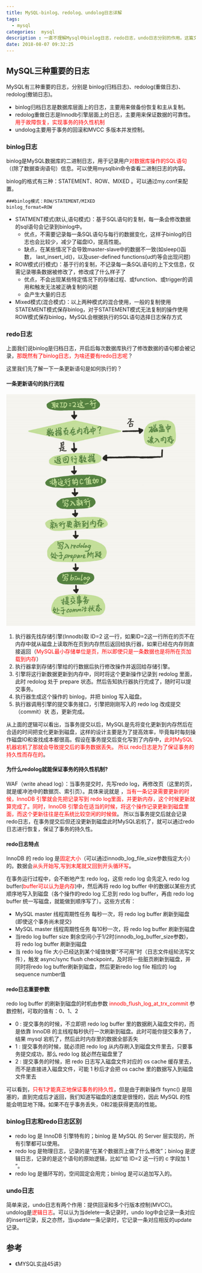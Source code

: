 ```yaml
---
title: MySQL-binlog、redolog、undolog日志详解
tags:
  - mysql
categories:  mysql
description : 一直不理解Mysql中binlog日志，redo日志，undo日志分别的作用。这篇文章主要介绍三种日志的作用，帮助理解
date: 2018-08-07 09:32:25
---
```

## MySQL三种重要的日志
MySQL有三种重要的日志，分别是 binlog(归档日志)、redolog(重做日志)、redolog(撤销日志)。
- binlog归档日志是数据库层面上的日志，主要用来做备份恢复和主从复制。
- redolog重做日志是Innodb引擎层面上的日志，主要用来保证数据的可靠性。<font color=red>用于故障恢复，实现事务的持久性机制</font>
- undolog主要用于事务的回滚和MVCC 多版本并发控制。

### binlog日志
binlog是MySQL数据库的二进制日志，用于记录用户<font color=red>对数据库操作的SQL语句</font>（(除了数据查询语句）信息。可以使用mysqlbin命令查看二进制日志的内容。

binlog的格式有三种：STATEMENT、ROW、MIXED 。可以通过my.conf来配置。

```properties
###binlog模式：ROW/STATEMENT/MIXED
binlog_format=ROW
```

- STATMENT模式(默认,语句模式)：基于SQL语句的复制，每一条会修改数据的sql语句会记录到binlog中。
  - 优点，不需要记录每一条SQL语句与每行的数据变化，这样子binlog的日志也会比较少，减少了磁盘IO，提高性能。
  - 缺点，在某些情况下会导致master-slave中的数据不一致(如sleep()函数， last_insert_id()，以及user-defined functions(udf)等会出现问题)
- ROW模式(行模式)：基于行的复制，不记录每一条SQL语句的上下文信息，仅需记录哪条数据被修改了，修改成了什么样子了
  - 优点，不会出现某些特定情况下的存储过程、或function、或trigger的调用和触发无法被正确复制的问题
  - 会产生大量的日志
- Mixed模式(混合模式)：以上两种模式的混合使用，一般的复制使用STATEMENT模式保存binlog，对于STATEMENT模式无法复制的操作使用ROW模式保存binlog，MySQL会根据执行的SQL语句选择日志保存方式

### redo日志

上面我们说binlog是归档日志，开启后每次数据库执行了修改数据的语句都会被记录，<font color=red>那既然有了binlog日志，为啥还要有redo日志呢</font>？

这里我们先了解一下一条更新语句是如何执行的？

#### 一条更新语句的执行流程

![更新语句执行过程](mysql-log/1.png)

1. 执行器先找存储引擎(Innodb)取 ID=2 这一行，如果ID=2这一行所在的页不在内存中就从磁盘上读取所在页到内存然后返回给执行器，如果已经在内存则直接返回（<font color=red>MySQL最小存储单位是页，所以即使只是一条数据也是将所在页加载到内存</font>）
2. 执行器拿到存储引擎给的行数据后执行修改操作并返回给存储引擎。
3. 引擎将这行新数据更新到内存中，同时将这个更新操作记录到 redolog 里面，此时 redolog 处于 prepare 状态。然后告知执行器执行完成了，随时可以提交事务。
4. 执行器生成这个操作的 binlog，并把 binlog 写入磁盘。
5. 执行器调用引擎的提交事务接口，引擎把刚刚写入的 redo log 改成提交（commit）状
态，更新完成。

从上面的逻辑可以看出，当事务提交以后，MySQL是先将变化更新到内存然后在合适的时间把变化更新到磁盘，这样的设计主要是为了提高效率，毕竟每时每刻操作磁盘IO和查找成本都很高。假设在事务提交后变化写到了内存中，<font color=red>此时MySQL机器宕机了那就会导致提交后的事务数据丢失。</font> <font color=red>所以 redo日志是为了保证事务的持久性而存在的</font>。

#### 为什么redolog就能保证事务的持久性机制?
WAF（write ahead log）：当事务提交时，先写redo log，再修改页（这里的页，就是缓冲池中的数据页、索引页）。具体来说就是 ，<font color=red>当有一条记录需要更新的时候，InnoDB 引擎就会先把记录写到 redo log里面，并更新内存，这个时候更新就算完成了。同时，InnoDB 引擎会在适当的时候，将这个操作记录更新到磁盘里面，而这个更新往往是在系统比较空闲的时候做</font>。
所以当事务提交后就会记录redo日志，在事务提交后但还没更新到磁盘此时MySQL宕机了，就可以通过redo日志进行恢复，保证了事务的持久性。

#### redo日志特点
InnoDB 的 redo log 是<font color=red>固定大小</font>（可以通过innodb_log_file_size参数指定大小）的。数据会<font color=red>从头开始写,写到末尾就又回到开头循环写</font>。

在事务运行过程中，会不断地产生 redo log，这些 redo log 会先定入 redo log buffer(<font color=red>buffer可以认为是内存</font>)中，然后再将 redo log buffer 中的数据以某些方式顺序地写入到磁盘（各个操作的redo log 汇总到 redo log buffer，再由 redo log buffer 统一写磁盘，就能做到顺序写了）。这些方式有：
- MySQL master 线程周期性任务 每秒一次，将 redo log buffer 刷新到磁盘(即使这个事务尚未提交)
- MySQL master 线程周期性任务 每10秒一次，将 redo log buffer 刷新到磁盘
- 当redo log buffer size 剩余空间小于1/2时(innodb_log_buffer_size参数)，将 redo log buffer 刷新到磁盘
- 当 redo log file 大小已经达到某个域值快要"不可用"时（日志文件组轮流写文件），触发 async/sync flush checkpoint，及时将一些脏页刷新到磁盘，并同时将redo log buffer刷新到磁盘，然后更新redo log file 相应的 log sequence number值

#### redo日志重要参数
redo log buffer 的刷新到磁盘的时机由参数 <font color=red>innodb_flush_log_at_trx_commit</font> 参数控制，可取的值有：0、1、2
- 0 : 提交事务的时候，不立即把 redo log buffer 里的数据刷入磁盘文件的，而是依靠 InnoDB 的主线程每秒执行一次刷新到磁盘。此时可能你提交事务了，结果 mysql 宕机了，然后此时内存里的数据全部丢失
- 1 : 提交事务的时候，就必须把 redo log 从内存刷入到磁盘文件里去，只要事务提交成功，那么 redo log 就必然在磁盘里了
- 2 : 提交事务的时候，把 redo 日志写入磁盘文件对应的 os cache 缓存里去，而不是直接进入磁盘文件，可能 1 秒后才会把 os cache 里的数据写入到磁盘文件里去

可以看到，<font color=red>只有1才能真正地保证事务的持久性</font>，但是由于刷新操作 fsync() 是阻塞的，直到完成后才返回，我们知道写磁盘的速度是很慢的，因此 MySQL 的性能会明显地下降。如果不在乎事务丢失，0和2能获得更高的性能。

### binlog日志和redo日志区别
- redo log 是 InnoDB 引擎特有的；binlog 是 MySQL 的 Server 层实现的，所有引擎都可以使用。
- redo log 是物理日志，记录的是“在某个数据页上做了什么修改”；binlog 是逻辑日志，记录的是这个语句的原始逻辑，比如“给 ID=2 这一行的 c 字段加 1 ”。
- redo log 是循环写的，空间固定会用完；binlog 是可以追加写入的。

### undo日志
简单来说，undo日志有两个作用：提供回滚和多个行版本控制(MVCC)。
undolog是<font color=red>逻辑日志</font>。可以认为当delete一条记录时，undo log中会记录一条对应的insert记录，反之亦然，当update一条记录时，它记录一条对应相反的update记录。

## 参考
- 《MYSQL实战45讲》

